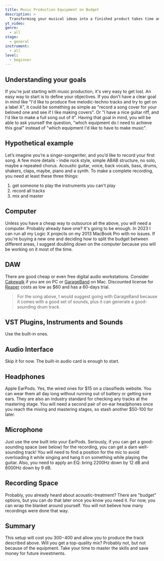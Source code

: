 ```yaml
---
title: Music Production Equipment on Budget
description: >
  Transforming your musical ideas into a finished product takes time and practice. One needs to either outsource some parts of the music production to others or learn to do it yourself end-to-end. Understanding your workflow and having clear objectives will help you to acquire the tools you need for the job.
yt_video:
genre:
  - all
stage:
  - general
instrument:
  - all
level:
  - beginner
---
```

## Understanding your goals
If you're just starting with music production, it's very easy to get lost. An easy way to start is to define your objectives. If you don't have a clear goal in mind like "I'd like to produce five melodic-techno tracks and try to get on a label X", it could be something as simple as "record a song cover for your beloved one and see if I like making covers". Or "I have a nice guitar riff, and I'd like to make a full song out of it".
Having that goal in mind, you will be able to ask yourself the question, "which equipment do I need to achieve this goal" instead of "which equipment I'd like to have to make music".

## Hypothetical example
Let’s imagine you’re a singer-songwriter, and you’d like to record your first song. A few more details - indie rock style, simple ABAB structure, no solo, maybe a repeated chorus. Acoustic guitar, voice, back vocals, bass, drums, shakers, claps, maybe, piano and a synth. To make a complete recording, you need at least these three things:
1. get someone to play the instruments you can't play
1. record all tracks
1. mix and master

## Computer
Unless you have a cheap way to outsource all the above, you will need a computer. Probably already have one? It's going to be enough. In 2023 I can run all my Logic X projects on my 2013 MacBook Pro with no issues. If you're buying a new one and deciding how to split the budget between different areas, I suggest doubling down on the computer because you will be working on it most of the time.

## DAW
There are good cheap or even free digital audio workstations.
Consider [Cakewalk](https://www.bandlab.com/products/cakewalk) if you are on PC or [GarageBand](https://www.apple.com/mac/garageband/) on Mac.
Discounted license for [Reaper](https://www.reaper.fm/) costs as low as $60 and has a 60-days trial.

>For the song above, I would suggest going with GarageBand because it comes with a good set of sounds, plus it can generate a good-sounding drum track.

## VST Plugins, Instruments and Sounds
Use the built-in ones.

## Audio Interface
Skip it for now. The built-in audio card is enough to start.

## Headphones
Apple EarPods. Yes, the wired ones for $15 on a classifieds website. You can wear them all day long without running out of battery or getting sore ears. They are also an industry standard for checking any tracks at the mastering stage. You will need a second pair of on-ear headphones once you reach the mixing and mastering stages, so stash another $50-100 for later.

## Microphone
Just use the one built into your EarPods. Seriously, if you can get a good-sounding space (see below) for the recording, you can get a darn well-sounding track!
You will need to find a position for the mic to avoid overloading it while singing and hang it on something while playing the guitar.
Also, you need to apply an EQ: bring 2200Hz down by 12 dB and 6000Hz down by 9 dB.

## Recording Space
Probably, you already heard about acoustic-treatment? There are "budget" options, but you can do that later once you know you need it. For now, you can wrap the blanket around yourself. You will not believe how many recordings were done that way.

## Summary
This setup will cost you $300-$400 and allow you to produce the track described above. Will you get a top-quality mix? Probably not, but not because of the equipment. Take your time to master the skills and save money for future investments.
